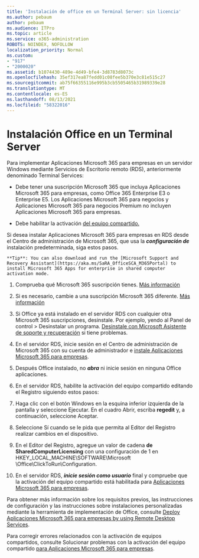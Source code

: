```yaml
---
title: 'Instalación de office en un Terminal Server: sin licencia'
ms.author: pebaum
author: pebaum
ms.audience: ITPro
ms.topic: article
ms.service: o365-administration
ROBOTS: NOINDEX, NOFOLLOW
localization_priority: Normal
ms.custom:
- "917"
- "2000020"
ms.assetid: b1074430-489e-4d49-bfe4-3d8783d8073c
ms.openlocfilehash: 35ef317ea87fedd01c08fee5b370e3c81e515c27
ms.sourcegitcommit: ab75f66355116e995b3cb5505465b31989339e28
ms.translationtype: MT
ms.contentlocale: es-ES
ms.lasthandoff: 08/13/2021
ms.locfileid: "58322016"
---
```

# <a name="installing-office-on-a-terminal-server"></a>Instalación Office en un Terminal Server

Para implementar Aplicaciones Microsoft 365 para empresas en un servidor Windows mediante Servicios de Escritorio remoto (RDS), anteriormente denominado Terminal Services:
  
- Debe tener una suscripción Microsoft 365 que incluya Aplicaciones Microsoft 365 para empresas, como Office 365 Enterprise E3 o Enterprise E5. Los Aplicaciones Microsoft 365 para negocios y Aplicaciones Microsoft 365 para negocios Premium no incluyen Aplicaciones Microsoft 365 para empresas.

- Debe habilitar la activación [del equipo compartido.](https://docs.microsoft.com/DeployOffice/overview-shared-computer-activation)

Si desea instalar Aplicaciones Microsoft 365 para empresas en RDS desde el Centro de administración de Microsoft 365, que usa la ***configuración de*** instalación predeterminada, siga estos pasos.

    **Tip**: You can also download and run the [Microsoft Support and Recovery Assistant](https://aka.ms/SaRA_OfficeSCA_M365Portal) to install Microsoft 365 Apps for enterprise in shared computer activation mode.
  
1. Comprueba qué Microsoft 365 suscripción tienes. [Más información](https://docs.microsoft.com/microsoft-365/admin/admin-overview/what-subscription-do-i-have)

2. Si es necesario, cambie a una suscripción Microsoft 365 diferente. [Más información](https://docs.microsoft.com/microsoft-365/commerce/subscriptions/switch-to-a-different-plan)

3. Si Office ya está instalado en el servidor RDS con cualquier otra Microsoft 365 suscripciones, desinstale. Por ejemplo, yendo al Panel de control \> Desinstalar un programa. [Desinstale con Microsoft Asistente de soporte y recuperación](https://aka.ms/SARA-OfficeUninstall-Alchemy) si tiene problemas.

4. En el servidor RDS, inicie sesión en el Centro de administración de Microsoft 365 con su cuenta de administrador e [instale Aplicaciones Microsoft 365 para empresas](https://portal.office.com/OLS/MySoftware.aspx).

5. Después Office instalado, no ***abra*** ni inicie sesión en ninguna Office aplicaciones.

6. En el servidor RDS, habilite la activación del equipo compartido editando el Registro siguiendo estos pasos:

1. Haga clic con el botón Windows en la esquina inferior izquierda de la pantalla y seleccione Ejecutar. En el cuadro Abrir, escriba **regedit** y, a continuación, seleccione Aceptar.

2. Seleccione Sí cuando se le pida que permita al Editor del Registro realizar cambios en el dispositivo.

3. En el Editor del Registro, agregue un valor de cadena **de SharedComputerLicensing** con una configuración de 1 en HKEY_LOCAL_MACHINE\SOFTWARE\Microsoft \Office\ClickToRun\Configuration.

7. En el servidor RDS, ***inicie sesión como usuario*** final y compruebe que la activación del equipo compartido está habilitada para [Aplicaciones Microsoft 365 para empresas](https://docs.microsoft.com/DeployOffice/troubleshoot-shared-computer-activation#verify-that-activation-for-microsoft-365-apps-succeeded).

Para obtener más información sobre los requisitos previos, las instrucciones de configuración y las instrucciones sobre instalaciones personalizadas mediante la herramienta de implementación de Office, consulte [Deploy Aplicaciones Microsoft 365 para empresas by using Remote Desktop Services](https://docs.microsoft.com/DeployOffice/deploy-microsoft-365-apps-remote-desktop-services).
  
Para corregir errores relacionados con la activación de equipos compartidos, consulte Solucionar problemas con la activación del equipo compartido [para Aplicaciones Microsoft 365 para empresas](https://docs.microsoft.com/DeployOffice/troubleshoot-shared-computer-activation).
  